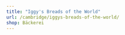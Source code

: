 ```yaml
---
title: "Iggy's Breads of the World"
url: /cambridge/iggys-breads-of-the-world/
shop: Bäckerei
---
```

